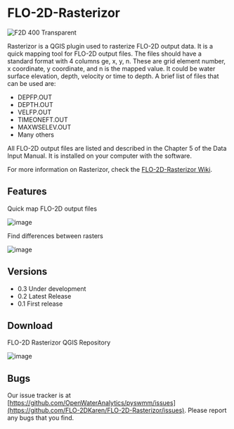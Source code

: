 # FLO-2D-Rasterizor
![F2D 400 Transparent](https://github.com/FLO-2DKaren/FLO-2D-Rasterizor/assets/39889306/05a2477e-3cca-4240-bb32-0cd4e721596c)

Rasterizor is a QGIS plugin used to rasterize FLO-2D output data. It is a quick mapping tool for FLO-2D output files. The files should have a standard format with 4 columns ge, x, y, n. These are grid element number, x coordinate, y coordinate, and n is the mapped value. It could be water surface elevation, depth, velocity or time to depth. A brief list of files that can be used are:

- DEPFP.OUT
- DEPTH.OUT
- VELFP.OUT
- TIMEONEFT.OUT
- MAXWSELEV.OUT
- Many others

All FLO-2D output files are listed and described in the Chapter 5 of the Data Input Manual. It is installed on your computer with the software.

For more information on Rasterizor, check the [FLO-2D-Rasterizor Wiki](https://github.com/FLO-2DKaren/FLO-2D-Rasterizor/wiki).

## Features

Quick map FLO-2D output files

![image](https://github.com/FLO-2DKaren/FLO-2D-Rasterizor/assets/39889306/21fca9e7-8b6c-44f1-91a1-76aad1b868d6)

Find differences between rasters

![image](https://github.com/FLO-2DKaren/FLO-2D-Rasterizor/assets/39889306/e9310aa5-cc14-4222-ac2f-7f9fc1bc0a6c)

## Versions

- 0.3 Under development 
- 0.2 Latest Release
- 0.1 First release

## Download

FLO-2D Rasterizor QGIS Repository

![image](https://github.com/FLO-2DKaren/FLO-2D-Rasterizor/assets/39889306/d76203ce-dad5-4e0b-a057-4b2c9dbf94c3)

## Bugs

Our issue tracker is at [https://github.com/OpenWaterAnalytics/pyswmm/issues](https://github.com/FLO-2DKaren/FLO-2D-Rasterizor/issues). Please report any bugs that you find.
